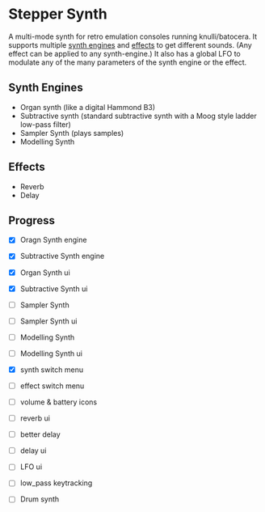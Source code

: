 # Stepper Synth

A multi-mode synth for retro emulation consoles running knulli/batocera. It supports multiple [synth engines](#synth-engines) and [effects](#effects) to get different sounds. (Any effect can be applied to any synth-engine.) It also has a global LFO to modulate any of the many parameters of the synth engine or the effect.

## Synth Engines

- Organ synth (like a digital Hammond B3)
- Subtractive synth (standard subtractive synth with a Moog style ladder low-pass filter)
- Sampler Synth (plays samples)
- Modelling Synth

## Effects

- Reverb
- Delay

## Progress

- [x] Oragn Synth engine
- [x] Subtractive Synth engine
- [x] Organ Synth ui
- [x] Subtractive Synth ui
- [ ] Sampler Synth
- [ ] Sampler Synth ui
- [ ] Modelling Synth
- [ ] Modelling Synth ui
- [x] synth switch menu
- [ ] effect switch menu
- [ ] volume & battery icons
- [ ] reverb ui
- [ ] better delay
- [ ] delay ui
- [ ] LFO ui
- [ ] low_pass keytracking
- [ ] Drum synth

